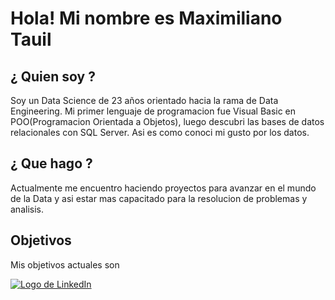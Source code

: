 
# Hola! Mi nombre es Maximiliano Tauil

## ¿ Quien soy ?

Soy un Data Science de 23 años orientado hacia la rama de Data Engineering. Mi primer lenguaje de programacion fue Visual Basic en POO(Programacion Orientada a Objetos), luego descubri las bases de datos relacionales con SQL Server. Asi es como conoci mi gusto por los datos.

## ¿ Que hago ?

Actualmente me encuentro haciendo proyectos para avanzar en el mundo de la Data y asi estar mas capacitado para la resolucion de problemas y analisis.

## Objetivos

Mis objetivos actuales son












[![Logo de LinkedIn](https://camo.githubusercontent.com/7cf69b0c765c12d5906048027723e6fea01f1ee2f89b9a5fd90bcb8e20c6ed83/68747470733a2f2f696d672e736869656c64732e696f2f62616467652f4c696e6b6564696e2d626c7565)](https://www.linkedin.com/in/maximiliano-tauil-3a0010252/)

